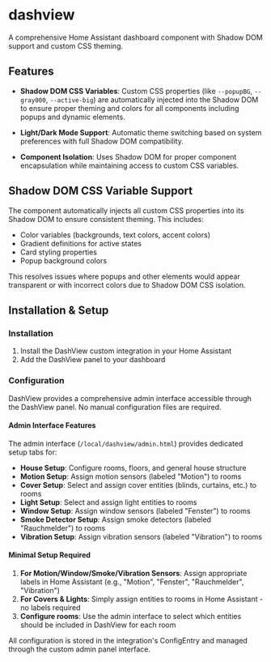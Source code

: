# dashview

A comprehensive Home Assistant dashboard component with Shadow DOM support and custom CSS theming.

## Features

- **Shadow DOM CSS Variables**: Custom CSS properties (like `--popupBG`, `--gray000`, `--active-big`) are automatically injected into the Shadow DOM to ensure proper theming and colors for all components including popups and dynamic elements.

- **Light/Dark Mode Support**: Automatic theme switching based on system preferences with full Shadow DOM compatibility.

- **Component Isolation**: Uses Shadow DOM for proper component encapsulation while maintaining access to custom CSS variables.

## Shadow DOM CSS Variable Support

The component automatically injects all custom CSS properties into its Shadow DOM to ensure consistent theming. This includes:

- Color variables (backgrounds, text colors, accent colors)
- Gradient definitions for active states
- Card styling properties
- Popup background colors

This resolves issues where popups and other elements would appear transparent or with incorrect colors due to Shadow DOM CSS isolation.

## Installation & Setup

### Installation
1. Install the DashView custom integration in your Home Assistant
2. Add the DashView panel to your dashboard

### Configuration
DashView provides a comprehensive admin interface accessible through the DashView panel. No manual configuration files are required.

#### Admin Interface Features
The admin interface (`/local/dashview/admin.html`) provides dedicated setup tabs for:

- **House Setup**: Configure rooms, floors, and general house structure
- **Motion Setup**: Assign motion sensors (labeled "Motion") to rooms
- **Cover Setup**: Select and assign cover entities (blinds, curtains, etc.) to rooms
- **Light Setup**: Select and assign light entities to rooms  
- **Window Setup**: Assign window sensors (labeled "Fenster") to rooms
- **Smoke Detector Setup**: Assign smoke detectors (labeled "Rauchmelder") to rooms
- **Vibration Setup**: Assign vibration sensors (labeled "Vibration") to rooms

#### Minimal Setup Required
1. **For Motion/Window/Smoke/Vibration Sensors**: Assign appropriate labels in Home Assistant (e.g., "Motion", "Fenster", "Rauchmelder", "Vibration")
2. **For Covers & Lights**: Simply assign entities to rooms in Home Assistant - no labels required
3. **Configure rooms**: Use the admin interface to select which entities should be included in DashView for each room

All configuration is stored in the integration's ConfigEntry and managed through the custom admin panel interface.